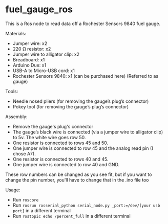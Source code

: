 # fuel_gauge_ros

This is a Ros node to read data off a Rochester Sensors 9840 fuel gauge.

Materials:
* Jumper wire: x2
* 220 Ω resistor: x2
* Jumper wire to alligator clip: x2
* Breadboard: x1
* Arduino Due: x1
* USB-A to Micro-USB cord: x1
* Rochester Sensors 9840: x1 (can be purchased here) (Referred to as gauge)

Tools:
* Needle nosed pliers (for removing the gauge’s plug’s connector)
* Pokey tool (for removing the gauge’s plug’s connector)

Assembly:
* Remove the gauge's plug's connector
* The gauge’s black wire is connected (via a jumper wire to alligator clip) to 5v. The white wire goes row 50.
* One resistor is connected to rows 45 and 50.
* One jumper wire is connected to row 45 and the analog read pin (I chose A7).
* One resistor is connected to rows 40 and 45.
* One jumper wire is connected to row 40 and GND.

These row numbers can be changed as you see fit, but if you want to change the pin number, you'll have to change that in the .ino file too

Usage:
* Run `roscore`
* Run `rosrun rosserial_python serial_node.py _port:=/dev/[your usb port]` in a different terminal
* Run `rostopic echo /percent_full` in a different terminal
